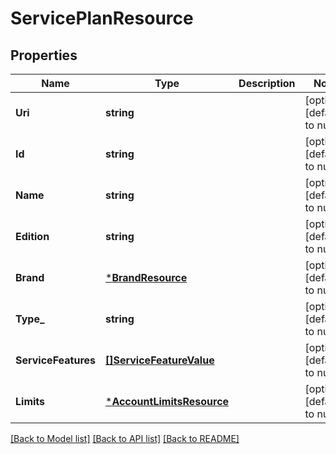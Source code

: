 # ServicePlanResource

## Properties
Name | Type | Description | Notes
------------ | ------------- | ------------- | -------------
**Uri** | **string** |  | [optional] [default to null]
**Id** | **string** |  | [optional] [default to null]
**Name** | **string** |  | [optional] [default to null]
**Edition** | **string** |  | [optional] [default to null]
**Brand** | [***BrandResource**](BrandResource.md) |  | [optional] [default to null]
**Type_** | **string** |  | [optional] [default to null]
**ServiceFeatures** | [**[]ServiceFeatureValue**](ServiceFeatureValue.md) |  | [optional] [default to null]
**Limits** | [***AccountLimitsResource**](AccountLimitsResource.md) |  | [optional] [default to null]

[[Back to Model list]](../README.md#documentation-for-models) [[Back to API list]](../README.md#documentation-for-api-endpoints) [[Back to README]](../README.md)


